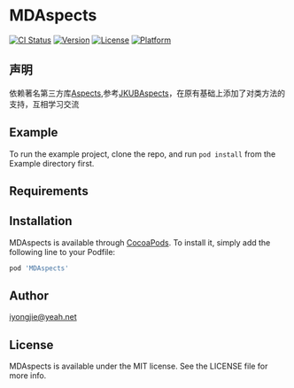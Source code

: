 # MDAspects

[![CI Status](https://img.shields.io/travis/iyongjie@yeah.net/MDAspects.svg?style=flat)](https://travis-ci.org/iyongjie@yeah.net/MDAspects)
[![Version](https://img.shields.io/cocoapods/v/MDAspects.svg?style=flat)](https://cocoapods.org/pods/MDAspects)
[![License](https://img.shields.io/cocoapods/l/MDAspects.svg?style=flat)](https://cocoapods.org/pods/MDAspects)
[![Platform](https://img.shields.io/cocoapods/p/MDAspects.svg?style=flat)](https://cocoapods.org/pods/MDAspects)

## 声明
依赖著名第三方库[Aspects](https://github.com/steipete/Aspects),参考[JKUBAspects](https://github.com/xindizhiyin2014/JKUBSAspects)，在原有基础上添加了对类方法的支持，互相学习交流
## Example

To run the example project, clone the repo, and run `pod install` from the Example directory first.

## Requirements

## Installation

MDAspects is available through [CocoaPods](https://cocoapods.org). To install
it, simply add the following line to your Podfile:

```ruby
pod 'MDAspects'
```

## Author

iyongjie@yeah.net

## License

MDAspects is available under the MIT license. See the LICENSE file for more info.
